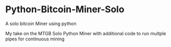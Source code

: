 # Python-Bitcoin-Miner-Solo
A solo bitcoin Miner using python


My take on the MTGB Solo Python Miner with additional code to run multple pipes for continuous mining
